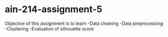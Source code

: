 # ain-214-assignment-5
 
Objective of this assignment is to learn
-Data cleaning
-Data preprocessing
-Clustering
-Evaluation of silhouette score